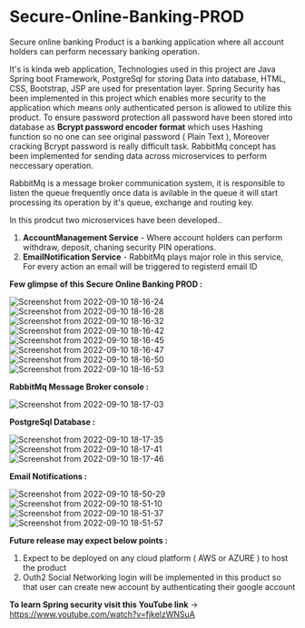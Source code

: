 # Secure-Online-Banking-PROD
Secure online banking Product is a banking application where all account holders can perform necessary banking operation.

It's is kinda web application, Technologies used in this project are Java Spring boot Framework, PostgreSql for storing Data into database, HTML, CSS, Bootstrap, JSP are used for presentation layer. Spring Security has been implemented in this project which enables more security to the application which means only authenticated person is allowed to utilize this product. To ensure password protection all password have been stored into database as **Bcrypt password encoder format** which uses Hashing function so no one can see original password ( Plain Text ), Moreover cracking Bcrypt password is really difficult task. RabbitMq concept has been implemented for sending data across microservices to perform neccessary operation. 

RabbitMq is a message broker communication system, it is responsible to listen the queue frequently once data is avilable in the queue it will start processing its operation by it's queue, exchange and routing key.

In this prodcut two microservices have been developed..

1. **AccountManagement Service** - Where account holders can perform withdraw, deposit, chaning security PIN operations.
2. **EmailNotification Service** - RabbitMq plays major role in this service, For every action an email will be triggered to registerd email ID


**Few glimpse of this Secure Online Banking PROD :**

![Screenshot from 2022-09-10 18-16-24](https://user-images.githubusercontent.com/112934529/189484796-ef889832-421b-455e-b06f-e0a8926e3045.png)
![Screenshot from 2022-09-10 18-16-28](https://user-images.githubusercontent.com/112934529/189484899-0c10cb5d-3002-4fb9-bc95-22b80dd33c84.png)
![Screenshot from 2022-09-10 18-16-32](https://user-images.githubusercontent.com/112934529/189484902-23b6d95f-69a2-48eb-96f1-ac97e3811872.png)
![Screenshot from 2022-09-10 18-16-42](https://user-images.githubusercontent.com/112934529/189484904-80a26ca1-7c14-4daf-a2a0-c358befdfe4d.png)
![Screenshot from 2022-09-10 18-16-45](https://user-images.githubusercontent.com/112934529/189484910-94692822-c0bf-4993-ae32-e123d71daf6b.png)
![Screenshot from 2022-09-10 18-16-47](https://user-images.githubusercontent.com/112934529/189484924-cf68aae0-523c-4cd9-beba-8419dfc7af1c.png)
![Screenshot from 2022-09-10 18-16-50](https://user-images.githubusercontent.com/112934529/189484949-96e6270e-7ad0-47de-bcc3-d75d4c0c84e5.png)
![Screenshot from 2022-09-10 18-16-53](https://user-images.githubusercontent.com/112934529/189484954-5fcfb8f5-dbbf-4f72-a2fa-aa1d96207ac6.png)

**RabbitMq Message Broker console :**

![Screenshot from 2022-09-10 18-17-03](https://user-images.githubusercontent.com/112934529/189484970-610da02c-138a-4afd-971e-a8e9dce3b120.png)

**PostgreSql Database :**

![Screenshot from 2022-09-10 18-17-35](https://user-images.githubusercontent.com/112934529/189484980-1670efd2-edb3-4257-87b5-9dbccd22464d.png)
![Screenshot from 2022-09-10 18-17-41](https://user-images.githubusercontent.com/112934529/189484988-6ab8abd1-2cd8-4202-840a-a7b69300360c.png)
![Screenshot from 2022-09-10 18-17-46](https://user-images.githubusercontent.com/112934529/189484990-0a39ff21-31f1-4c35-836c-730ba3dc5878.png)
 
**Email Notifications :**
 
![Screenshot from 2022-09-10 18-50-29](https://user-images.githubusercontent.com/112934529/189485294-3bcc1662-7da4-44e5-bd90-28fa76369db6.png)
![Screenshot from 2022-09-10 18-51-10](https://user-images.githubusercontent.com/112934529/189485300-176d2f2c-6879-49d5-b364-e9412eab4b73.png)
![Screenshot from 2022-09-10 18-51-37](https://user-images.githubusercontent.com/112934529/189485305-a1f78c93-b75f-4c42-b510-6923055b6d70.png)
![Screenshot from 2022-09-10 18-51-57](https://user-images.githubusercontent.com/112934529/189485308-9e474fc1-1e59-4095-93a1-901eadd7b804.png)


**Future release may expect below points :**

1. Expect to be deployed on any cloud platform ( AWS or AZURE ) to host the product
2. Outh2 Social Networking login will be implemented in this product so that user can create new account by authenticating their google account

**To learn Spring security visit this YouTube link** -> https://www.youtube.com/watch?v=fjkelzWNSuA

